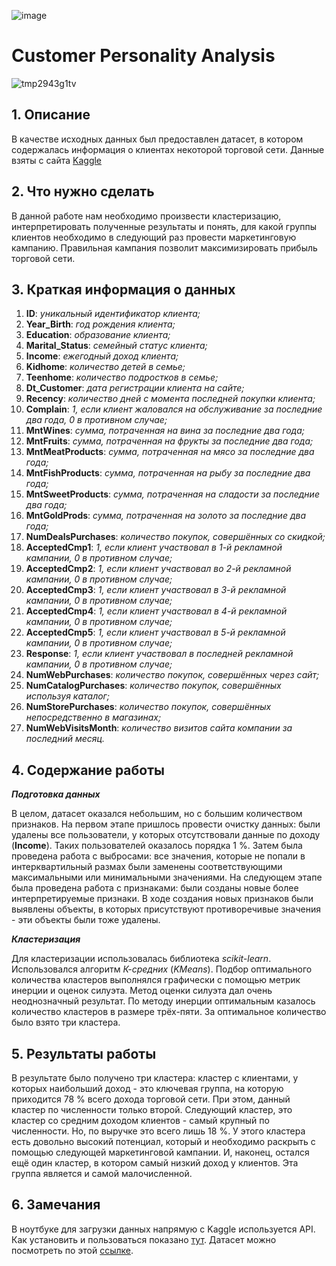 ![image](https://user-images.githubusercontent.com/103372805/215283245-0663426f-c383-4846-91a7-1b1b43f4fc0f.png)

# Customer Personality Analysis

![tmp2943g1tv](https://user-images.githubusercontent.com/103372805/202800560-5b020e5d-5e22-4ea9-a05e-e40ca3fc2aa0.svg)

## 1. Описание
В качестве исходных данных был предоставлен датасет, в котором содержалась информация о клиентах некоторой торговой сети. Данные взяты с сайта [Kaggle](https://www.kaggle.com/datasets/imakash3011/customer-personality-analysis)

## 2. Что нужно сделать
В данной работе нам необходимо произвести кластеризацию, интерпретировать полученные результаты и понять, для какой группы клиентов необходимо в следующий раз
провести маркетинговую кампанию. Правильная кампания позволит максимизировать прибыль торговой сети.

## 3. Краткая информация о данных

1) **ID**: *уникальный идентификатор клиента;*
2) **Year_Birth**: *год рождения клиента;*
3) **Education**: *образование клиента;*
4) **Marital_Status**: *семейный статус клиента;*
5) **Income**: *ежегодный доход клиента;*
6) **Kidhome**: *количество детей в семье;*
7) **Teenhome**: *количество подростков в семье;*
8) **Dt_Customer**: *дата регистрации клиента на сайте;*
9) **Recency**: *количество дней с момента последней покупки клиента;*
10) **Complain**: *1, если клиент жаловался на обслуживание за последние два года, 0 в противном случае;*
11) **MntWines**: *сумма, потраченная на вина за последние два года;*
12) **MntFruits**: *сумма, потраченная на фрукты за последние два года;*
13) **MntMeatProducts**: *сумма, потраченная на мясо за последние два года;*
14) **MntFishProducts**: *сумма, потраченная на рыбу за последние два года;*
15) **MntSweetProducts**: *сумма, потраченная на сладости за последние два года;*
16) **MntGoldProds**: *сумма, потраченная на золото за последние два года;*
17) **NumDealsPurchases**: *количество покупок, совершённых со скидкой;*
18) **AcceptedCmp1**: *1, если клиент участвовал в 1-й рекламной кампании, 0 в противном случае;*
19) **AcceptedCmp2**: *1, если клиент участвовал во 2-й рекламной кампании, 0 в противном случае;*
20) **AcceptedCmp3**: *1, если клиент участвовал в 3-й рекламной кампании, 0 в противном случае;*
21) **AcceptedCmp4**: *1, если клиент участвовал в 4-й рекламной кампании, 0 в противном случае;*
22) **AcceptedCmp5**: *1, если клиент участвовал в 5-й рекламной кампании, 0 в противном случае;*
23) **Response**: *1, если клиент участвовал в последней рекламной кампании, 0 в противном случае;*
24) **NumWebPurchases**: *количество покупок, совершённых через сайт;*
25) **NumCatalogPurchases**: *количество покупок, совершённых используя каталог;*
26) **NumStorePurchases**: *количество покупок, совершённых непосредственно в магазинах;*
27) **NumWebVisitsMonth**: *количество визитов сайта компании за последний месяц.*

## 4. Содержание работы
**_Подготовка данных_**

В целом, датасет оказался небольшим, но с большим количеством признаков. На первом этапе пришлось провести очистку данных: были удалены все пользователи, у которых
отсутствовали данные по доходу (**Income**). Таких пользователей оказалось порядка 1 %. Затем была проведена работа с выбросами: все значения, которые не попали в 
интерквартильный размах были заменены соответствующими максимальными или минимальными значениями. На следующем этапе была проведена работа с признаками: были созданы 
новые более интерпретируемые признаки. В ходе создания новых признаков были выявлены объекты, в которых присутствуют противоречивые значения - эти объекты были тоже 
удалены.

**_Кластеризация_**

Для кластеризации использовалась библиотека _scikit-learn_. Использовался алгоритм _К-средних_ (_KMeans_). Подбор оптимального количества кластеров выполнялся
графически с помощью метрик инерции и оценок силуэта. Метод оценки силуэта дал очень неоднозначный результат. По методу инерции оптимальным казалось количество кластеров в размере трёх-пяти. За оптимальное количество было взято три кластера. 

## 5. Результаты работы

В результате было получено три кластера: кластер с клиентами, у которых наибольший доход - это ключевая группа, на которую приходится 78 % всего дохода торговой сети.
При этом, данный кластер по численности только второй. Следующий кластер, это кластер со средним доходом клиентов - самый крупный по численности. Но, по выручке это всего лишь 18 %. У этого кластера есть довольно высокий потенциал, который и необходимо раскрыть с помощью следующей маркетинговой кампании. И, наконец, остался ещё один кластер, в котором самый низкий доход у клиентов. Эта группа является и самой малочисленной.

## 6. Замечания

В ноутбуке для загрузки данных напрямую с Kaggle используется API. Как установить и пользоваться показано [тут](https://github.com/Kaggle/kaggle-api). 
Датасет можно посмотреть по этой [ссылке](https://www.kaggle.com/datasets/imakash3011/customer-personality-analysis). 

